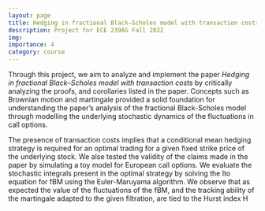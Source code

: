 ```yaml
---
layout: page
title: Hedging in fractional Black–Scholes model with transaction costs
description: Project for ECE 239AS Fall 2022
img: 
importance: 4
category: course
---
```


Through this project, we aim to analyze and implement the paper _Hedging in fractional Black–Scholes model with transaction costs_ by critically analyzing the proofs, and corollaries listed in the paper. Concepts such as Brownian motion and martingale provided a solid foundation for understanding the paper’s analysis of the fractional Black-Scholes model through modelling the underlying stochastic dynamics of the fluctuations in call options. 

The presence of transaction costs implies that a conditional mean hedging strategy is required for an optimal trading for a given fixed strike price of the underlying stock. 
We alse tested the validity of the claims made in the paper by simulating a toy model for European call options. We evaluate the stochastic integrals present in the optimal strategy by solving the Ito equation for fBM using the Euler-Maruyama algorithm. We observe that as expected the value of the fluctuations of the fBM, and the tracking ability of the martingale adapted to the given filtration, are tied to the Hurst index H 